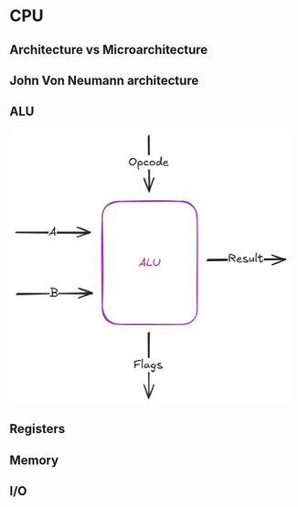 # CPU

## Architecture vs Microarchitecture

## John Von Neumann architecture

## ALU

![Stack](Excalidraw/alu.png "ALU")

## Registers

## Memory

## I/O